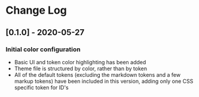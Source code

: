 # Change Log

## [0.1.0] - 2020-05-27

### Initial color configuration

- Basic UI and token color highlighting has been added
- Theme file is structured by color, rather than by token
- All of the default tokens (excluding the markdown tokens and a few markup tokens) have been included in this version, adding only one CSS specific token for ID's
